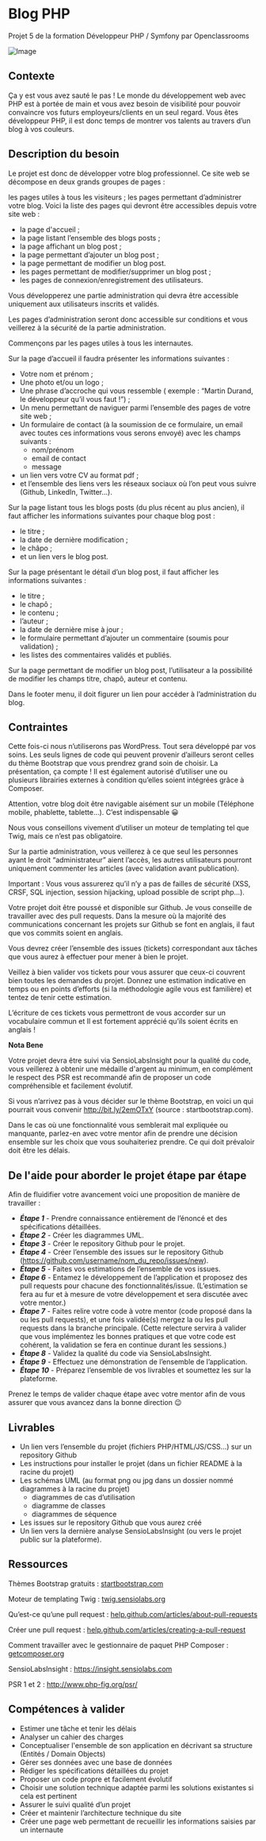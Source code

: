 # Blog PHP
Projet 5 de la formation Développeur PHP / Symfony par Openclassrooms

![Image](https://user.oc-static.com/upload/2016/11/17/1479381549985_shutterstock_385167373.jpg)

## Contexte
Ça y est vous avez sauté le pas ! Le monde du développement web avec PHP est à portée de main et vous avez besoin de visibilité pour pouvoir convaincre vos futurs employeurs/clients en un seul regard. Vous êtes développeur PHP, il est donc temps de montrer vos talents au travers d’un blog à vos couleurs.

## Description du besoin
Le projet est donc de développer votre blog professionnel. Ce site web se décompose en deux grands groupes de pages :

les pages utiles à tous les visiteurs ;
les pages permettant d’administrer votre blog.
Voici la liste des pages qui devront être accessibles depuis votre site web :

* la page d'accueil ;
* la page listant l’ensemble des blogs posts ;
* la page affichant un blog post ;
* la page permettant d’ajouter un blog post ;
* la page permettant de modifier un blog post.
* les pages permettant de modifier/supprimer un blog post ;
* les pages de connexion/enregistrement des utilisateurs.

Vous développerez une partie administration qui devra être accessible uniquement aux utilisateurs inscrits et validés.

Les pages d’administration seront donc accessible sur conditions et vous veillerez à la sécurité de la partie administration.

Commençons par les pages utiles à tous les internautes.

Sur la page d’accueil il faudra présenter les informations suivantes :

* Votre nom et prénom ;
* Une photo et/ou un logo ;
* Une phrase d’accroche qui vous ressemble ( exemple : “Martin Durand, le développeur qu’il vous faut !”) ;
* Un menu permettant de naviguer parmi l’ensemble des pages de votre site web ;
* Un formulaire de contact (à la soumission de ce formulaire, un email avec toutes ces informations vous serons envoyé) avec les champs suivants :
  * nom/prénom
  * email de contact
  * message
* un lien vers votre CV au format pdf ;
* et l’ensemble des liens vers les réseaux sociaux où l’on peut vous suivre (Github, LinkedIn, Twitter…).

Sur la page listant tous les blogs posts (du plus récent au plus ancien), il faut afficher les informations suivantes pour chaque blog post :

* le titre ;
* la date de dernière modification ;
* le châpo ;
* et un lien vers le blog post.

Sur la page présentant le détail d’un blog post, il faut afficher les informations suivantes :

* le titre ;
* le chapô ;
* le contenu ;
* l’auteur ;
* la date de dernière mise à jour ;
* le formulaire permettant d’ajouter un commentaire (soumis pour validation) ;
* les listes des commentaires validés et publiés.

Sur la page permettant de modifier un blog post, l’utilisateur a la possibilité de modifier les champs titre, chapô, auteur et contenu.

Dans le footer menu, il doit figurer un lien pour accéder à l’administration du blog.

## Contraintes
Cette fois-ci nous n’utiliserons pas WordPress. Tout sera développé par vos soins. Les seuls lignes de code qui peuvent provenir d’ailleurs seront celles du thème Bootstrap que vous prendrez grand soin de choisir. La présentation, ça compte ! Il est également autorisé d’utiliser une ou plusieurs librairies externes à condition qu’elles soient intégrées grâce à Composer.

Attention, votre blog doit être navigable aisément sur un mobile (Téléphone mobile, phablette, tablette…). C’est indispensable 😀

Nous vous conseillons vivement d’utiliser un moteur de templating tel que Twig, mais ce n’est pas obligatoire.

Sur la partie administration, vous veillerez à ce que seul les personnes ayant le droit “administrateur” aient l’accès, les autres utilisateurs pourront uniquement commenter les articles (avec validation avant publication).

Important : Vous vous assurerez qu’il n’y a pas de failles de sécurité (XSS, CRSF, SQL injection, session hijacking, upload possible de script php…).

Votre projet doit être poussé et disponible sur Github. Je vous conseille de travailler avec des pull requests. Dans la mesure où la majorité des communications concernant les projets sur Github se font en anglais, il faut que vos commits soient en anglais.

Vous devrez créer l’ensemble des issues (tickets) correspondant aux tâches que vous aurez à effectuer pour mener à bien le projet.

Veillez à bien valider vos tickets pour vous assurer que ceux-ci couvrent bien toutes les demandes du projet. Donnez une estimation indicative en temps ou en points d’efforts (si la méthodologie agile vous est familière) et tentez de tenir cette estimation.

L’écriture de ces tickets vous permettront de vous accorder sur un vocabulaire commun et Il est fortement apprécié qu’ils soient écrits en anglais !

**Nota Bene**

Votre projet devra être suivi via SensioLabsInsight pour la qualité du code, vous veillerez à obtenir une médaille d'argent au minimum, en complément le respect des PSR est recommandé afin de proposer un code compréhensible et facilement évolutif.

Si vous n’arrivez pas à vous décider sur le thème Bootstrap, en voici un qui pourrait vous convenir http://bit.ly/2emOTxY (source : startbootstrap.com).

Dans le cas où une fonctionnalité vous semblerait mal expliquée ou manquante, parlez-en avec votre mentor afin de prendre une décision ensemble sur les choix que vous souhaiteriez prendre. Ce qui doit prévaloir doit être les délais.

## De l'aide pour aborder le projet étape par étape
Afin de fluidifier votre avancement voici une proposition de manière de travailler :

* ***Étape 1*** - Prendre connaissance entièrement de l’énoncé  et des spécifications détaillées.
* ***Étape 2*** - Créer les diagrammes UML.
* ***Étape 3*** - Créer le repository Github pour le projet.
* ***Étape 4*** - Créer l’ensemble des issues sur le repository Github (https://github.com/username/nom_du_repo/issues/new).
* ***Étape 5*** - Faites vos estimations de l’ensemble de vos issues.
* ***Étape 6*** - Entamez le développement de l’application et proposez des pull requests pour chacune des fonctionnalités/issue. (L’estimation se fera au fur et à mesure de votre développement et sera discutée avec votre mentor.)
* ***Étape 7*** - Faites relire votre code à votre mentor (code proposé dans la ou les pull requests), et une fois validée(s) mergez la ou les pull requests dans la branche principale. (Cette relecture servira à valider que vous implémentez les bonnes pratiques et que votre code est cohérent, la validation se fera en continue durant les sessions.)
* ***Étape 8*** - Validez la qualité du code via SensioLabsInsight.
* ***Étape 9*** - Effectuez une démonstration de l’ensemble de l’application.
* ***Étape 10*** - Préparez l’ensemble de vos livrables et soumettez les sur la plateforme.

Prenez le temps de valider chaque étape avec votre mentor afin de vous assurer que vous avancez dans la bonne direction 😉

## Livrables
* Un lien vers l’ensemble du projet (fichiers PHP/HTML/JS/CSS…) sur un repository Github
* Les instructions pour installer le projet (dans un fichier README à la racine du projet)
* Les schémas UML (au format png ou jpg dans un dossier nommé diagrammes à la racine du projet)
  * diagrammes de cas d’utilisation
  * diagramme de classes
  * diagrammes de séquence
* Les issues sur le repository Github que vous aurez créé
* Un lien vers la dernière analyse SensioLabsInsight (ou vers le projet public sur la plateforme).

## Ressources
Thèmes Bootstrap gratuits : [startbootstrap.com](startbootstrap.com)

Moteur de templating Twig : [twig.sensiolabs.org](twig.sensiolabs.org)

Qu’est-ce qu’une pull request : [help.github.com/articles/about-pull-requests](help.github.com/articles/about-pull-requests)

Créer une pull request : [help.github.com/articles/creating-a-pull-request](help.github.com/articles/creating-a-pull-request)

Comment travailler avec le gestionnaire de paquet PHP Composer : [getcomposer.org](getcomposer.org)

SensioLabsInsight : [https://insight.sensiolabs.com ](https://insight.sensiolabs.com)

PSR 1 et 2 : [http://www.php-fig.org/psr/ ](http://www.php-fig.org/psr/)

## Compétences à valider
* Estimer une tâche et tenir les délais
* Analyser un cahier des charges
* Conceptualiser l'ensemble de son application en décrivant sa structure (Entités / Domain Objects)
* Gérer ses données avec une base de données
* Rédiger les spécifications détaillées du projet
* Proposer un code propre et facilement évolutif
* Choisir une solution technique adaptée parmi les solutions existantes si cela est pertinent
* Assurer le suivi qualité d’un projet
* Créer et maintenir l’architecture technique du site
* Créer une page web permettant de recueillir les informations saisies par un internaute
